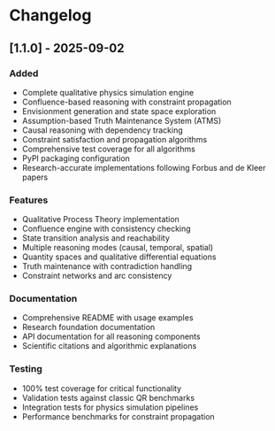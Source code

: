 # Changelog

## [1.1.0] - 2025-09-02

### Added
- Complete qualitative physics simulation engine
- Confluence-based reasoning with constraint propagation
- Envisionment generation and state space exploration
- Assumption-based Truth Maintenance System (ATMS)
- Causal reasoning with dependency tracking
- Constraint satisfaction and propagation algorithms
- Comprehensive test coverage for all algorithms
- PyPI packaging configuration
- Research-accurate implementations following Forbus and de Kleer papers

### Features
- Qualitative Process Theory implementation
- Confluence engine with consistency checking
- State transition analysis and reachability
- Multiple reasoning modes (causal, temporal, spatial)
- Quantity spaces and qualitative differential equations
- Truth maintenance with contradiction handling
- Constraint networks and arc consistency

### Documentation
- Comprehensive README with usage examples
- Research foundation documentation
- API documentation for all reasoning components
- Scientific citations and algorithmic explanations

### Testing
- 100% test coverage for critical functionality
- Validation tests against classic QR benchmarks
- Integration tests for physics simulation pipelines
- Performance benchmarks for constraint propagation